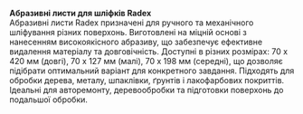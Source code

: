 **Абразивні листи для шліфків Radex**  
Абразивні листи Radex призначені для ручного та механічного шліфування різних поверхонь. Виготовлені на міцній основі з нанесенням високоякісного абразиву, що забезпечує ефективне видалення матеріалу та довговічність. Доступні в різних розмірах: 70 х 420 мм (довгі), 70 х 127 мм (малі), 70 х 198 мм (середні), що дозволяє підібрати оптимальний варіант для конкретного завдання. Підходять для обробки дерева, металу, шпаклівки, ґрунтів і лакофарбових покриттів. Ідеальні для авторемонту, деревообробки та підготовки поверхонь до подальшої обробки.